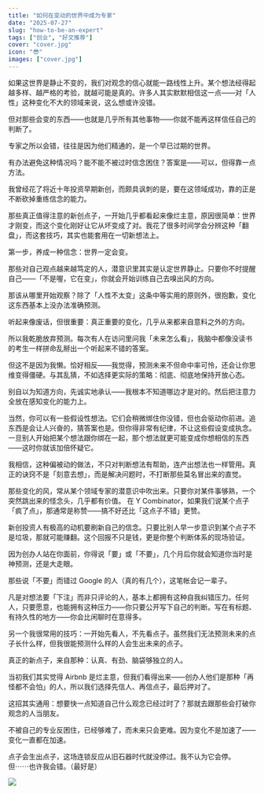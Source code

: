 ```yaml
---
title: "如何在变动的世界中成为专家"
date: "2025-07-27"
slug: "how-to-be-an-expert"
tags: ["创业", "好文推荐"]
cover: "cover.jpg"
icon: "😎"
images: ["cover.jpg"]
---
```

如果这世界是静止不变的，我们对观念的信心就能一路线性上升。某个想法经得起越多样、越严格的考验，就越可能是真的。许多人其实默默相信这一点——对「人性」这种变化不大的领域来说，这么想或许没错。



但对那些会变的东西——也就是几乎所有其他事物——你就不能再这样信任自己的判断了。



专家之所以会错，往往是因为他们精通的，是一个早已过期的世界。



有办法避免这种情况吗？能不能不被过时信念困住？答案是——可以，但得靠一点方法。



我曾经花了将近十年投资早期新创，而颇具讽刺的是，要在这领域成功，靠的正是不断砍掉重练信念的能力。



那些真正值得注意的新创点子，一开始几乎都看起来像烂主意，原因很简单：世界才刚变，而这个变化刚好让它从坏变成了对。我花了很多时间学会分辨这种「翻盘」，而这套技巧，其实也能套用在一切新想法上。



第一步，养成一种信念：世界一定会变。



那些对自己观点越来越笃定的人，潜意识里其实是认定世界静止。只要你不时提醒自己——「不是喔，它在变」，你就会开始训练自己去嗅出风的方向。



那该从哪里开始观察？除了「人性不太变」这条中等实用的原则外，很抱歉，变化这东西基本上没办法准确预测。



听起来像废话，但很重要：真正重要的变化，几乎从来都来自意料之外的方向。



所以我乾脆放弃预测。每次有人在访问里问我「未来怎么看」，我脑中都像没读书的考生一样拼命乱掰出一个听起来不错的答案。



但这不是因为我懒。恰好相反——我觉得，预测未来不但命中率可怜，还会让你思维变得僵硬。与其乱猜，不如选择更实际的策略：彻底、彻底地保持开放心态。



别自以为知道方向，先诚实地承认——我根本不知道哪边才是对的。然后把注意力全放在感知变化的能力上。



当然，你可以有一些假设性想法。它们会稍微绑住你没错，但也会驱动你前进。追东西是会让人兴奋的，猜答案也是。但你得非常有纪律，不让这些假设变成执念。
一旦别人开始把某个想法跟你绑在一起，那个想法就更可能变成你想相信的东西——这时你就该加倍怀疑它。



我相信，这种偏被动的做法，不只对判断想法有帮助，连产出想法也一样管用。真正的诀窍不是「刻意去想」，而是解决问题时，不打断那些莫名冒出来的直觉。



那些变化的风，常从某个领域专家的潜意识中吹出来。只要你对某件事够熟，一个突然跳出来的怪念头，几乎都有价值。
在 Y Combinator，如果我们说某个点子「疯了点」，那通常是称赞——搞不好还比「这点子不错」更赞。



新创投资人有极高的动机要刷新自己的信念。只要比别人早一步意识到某个点子不是垃圾，那就可能赚翻。这个回报不只是钱，更是你整个判断体系的现场验证。



因为创办人站在你面前，你得说「要」或「不要」，几个月后你就会知道你当时是神预测，还是大走眼。



那些说「不要」而错过 Google 的人（真的有几个），这笔帐会记一辈子。



凡是对想法要「下注」而非只评论的人，基本上都拥有这种自我纠错压力。任何人，只要愿意，也能拥有这种压力——你只要公开写下自己的判断。写在有标题、有持久性的地方——你会比闲聊时在意得多。



另一个我很常用的技巧：一开始先看人，不先看点子。虽然我们无法预测未来的点子长什么样，但我很能预测什么样的人会生出未来的点子。



真正的新点子，来自那种：认真、有劲、脑袋够独立的人。



当初我们其实觉得 Airbnb 是烂主意，但我们看得出来——创办人他们是那种「再怪都不会怕」的人，所以我们选择先信人、再信点子，最后押对了。



这招其实通用：想要快一点知道自己什么观念已经过时了？那就去跟那些会打破你观念的人当朋友。



不被自己的专业反困住，已经够难了，而未来只会更难。因为变化不是加速了——变化一直都在加速。



点子会生出点子，这场连锁反应从旧石器时代就没停过。我不认为它会停。
但⋯⋯也许我会错。（最好是）




![](https://prod-files-secure.s3.us-west-2.amazonaws.com/112d0858-5090-4d34-a606-b75eb8d65fd2/46476355-9cf3-4e99-9b7a-3531bc426380/1000202064.png?X-Amz-Algorithm=AWS4-HMAC-SHA256&X-Amz-Content-Sha256=UNSIGNED-PAYLOAD&X-Amz-Credential=ASIAZI2LB4664RAB4NSH%2F20250811%2Fus-west-2%2Fs3%2Faws4_request&X-Amz-Date=20250811T101602Z&X-Amz-Expires=3600&X-Amz-Security-Token=IQoJb3JpZ2luX2VjELH%2F%2F%2F%2F%2F%2F%2F%2F%2F%2FwEaCXVzLXdlc3QtMiJIMEYCIQCHS66TZ6f7HBuXz7TwNcWHjfInN4tiOYXmN8Br08a1FAIhANSUfnYtE%2BB35PE8PKfqxRJrbvN%2F4nNbHP%2BO8X1pbclvKogECOr%2F%2F%2F%2F%2F%2F%2F%2F%2F%2FwEQABoMNjM3NDIzMTgzODA1Igz5xE5DQbpYYhVZnEIq3AOjQp9hEp%2Fzf8fxqEIlk7rTRfqLo1utCZ2e5kVSyrnCI71pzGDy%2BQPlkXQXFMQ8n%2FNbkGdb7fNGnSqkhe48AJ8silWi3WaabykmBxkJy0J9Wc4V5IAhaV0pOOz4Gff6JhBAsfCHD6%2BXCfdylUVfR8FDCKbhhawJttKCNpFVQ94yvUyGVMpjSskJnwcqhtSaBGHGRi5SjlM48FAZI17Qm%2FWoqrOzCJgcj%2FiMjHh8o78PH3SavFGLNHcgtRc%2FsMeTil2TUaEEFhUl5peJqyzeRilpnn%2Fm2UV2mFtELR6KNhZyZ62vE8U70fnM%2Barn2f%2B3Jv%2F%2FkO6YY32Y3W%2Bw6RgFB4XcW60ZJOCcx4Gk7rjDFPyT5zFP%2BjY9XYbKsUeN7jDj9DJ3hMhk8rThGjHBQoI9lNtFTxATR%2FeWEmMO5dzBP4uqokR3MnDpJl02%2F3i7Ee%2BJ9SvdTfObmtGExXBLSSImP8Ay%2Fi4B2Mvq%2F%2FcrHfkG6MPDzJ3dHE2QY2oBW%2FhpJlhcv%2F%2Bjz31t%2F7gvFMmo6QxysVU6ZzA%2FbN7K%2BqZjsgVvBFdWLmgpJt9lU2MvlGu2UY%2FFYy%2F9T61xuidHqXqkZKECq%2F%2B9nN7K5CqefS1eCd4H%2B4G1YAtN%2BIKgmHM2Qm8oBTCl3%2BbEBjqkAcWG%2FAhQg4AeL4E%2F2I%2F81%2FAb%2FTzt%2B0UMraDh0ubiekaw8tarX%2FpbM1GO%2ByvVpo5AobEwKizAUSFzZYuh%2BdM7WeXATZ%2BON9j1x80t1BIzdid6FdvND9puw8hEnwZAAQRV2HdpZ3XvsAmCxWgdHr%2BeWdG9wA%2B1MuVqV5AtgfDABiZQPW9Q98JmJBfrA5xUbvddx7B%2FS3I7XxknFI4XV407QYL8OQej&X-Amz-Signature=41a7d107fa0a8acc20d3fdfd3ccaed859cc8959a015c94cba734feaafa9bf082&X-Amz-SignedHeaders=host&x-amz-checksum-mode=ENABLED&x-id=GetObject)

